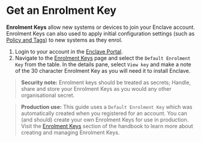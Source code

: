 # Get an Enrolment Key

**Enrolment Keys** allow new systems or devices to join your Enclave account. Enrolment Keys can also used to apply initial configuration settings (such as [Policy and Tags](handbook/policies-and-tags.md)) to new systems as they enrol.

1. Login to your account in the [Enclave Portal](https://portal.enclave.io/).
2. Navigate to the [Enrolment Keys](https://portal.enclave.io/my/keys) page and select the `Default Enrolment Key` from the table. In the details pane, select `View key` and make a note of the 30 character Enrolment Key as you will need it to install Enclave.

> **Security note:** Enrolment keys should be treated as secrets; Handle, share and store your Enrolment Keys as you would any other organisational secret.

<!-- -->

> **Production use:** This guide uses a `Default Enrolment Key` which was automatically created when you registered for an account. You can (and should) create your own Enrolment Keys for use in production. Visit the [Enrolment Keys](/handbook/enrolment.md) section of the handbook to learn more about creating and managing Enrolment Keys.
